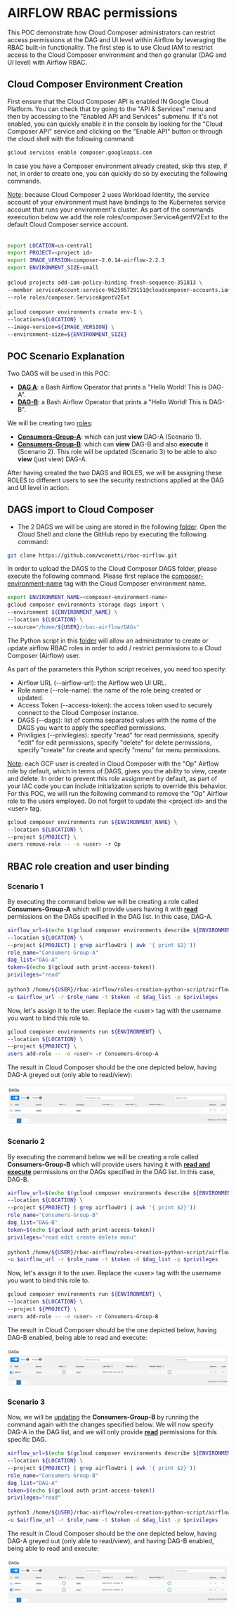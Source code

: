 # AIRFLOW RBAC permissions
This POC demonstrate how Cloud Composer administrators can restrict access permissions at the DAG and UI level within Airflow by leveraging the RBAC built-in functionality. The first step is to use Cloud IAM to restrict access to the Cloud Composer environment and then go granular (DAG and UI level) with Airflow RBAC.

## Cloud Composer Environment Creation
First ensure that the Cloud Composer API is enabled IN Google Cloud Platform. You can check that by going to the "API & Services" menu and then by accessing to the "Enabled API and Services" submenu. If it's not enabled, you can quickly enable it in the console by looking for the "Cloud Composer API" service and clicking on the "Enable API" button or through the cloud shell with the following command:

```bash
gcloud services enable composer.googleapis.com
```

In case you have a Composer environment already created, skip this step, if not, in order to create one, you can quickly do so by executing the following commands.

<u>Note</u>: because Cloud Composer 2 uses Workload Identity, the service account of your environment must have bindings to the Kubernetes service account that runs your environment's cluster. As part of the commands exeecution below we add the role roles/composer.ServiceAgentV2Ext to the default Cloud Composer service account.

```bash

export LOCATION=us-central1
export PROJECT=<project id>
export IMAGE_VERSION=composer-2.0.14-airflow-2.2.3
export ENVIRONMENT_SIZE=small

gcloud projects add-iam-policy-binding fresh-sequence-351813 \
--member serviceAccount:service-962595729151@cloudcomposer-accounts.iam.gserviceaccount.com \
--role roles/composer.ServiceAgentV2Ext

gcloud composer environments create env-1 \
--location=${LOCATION} \
--image-version=${IMAGE_VERSION} \
--environment-size=${ENVIRONMENT_SIZE}
```

## POC Scenario Explanation

Two DAGS will be used in this POC:
- <b><u>DAG A</u></b>: a Bash Airflow Operator that prints a "Hello World! This is DAG-A".
- <b><u>DAG-B</u></b>: a Bash Airflow Operator that prints a "Hello World! This is DAG-B".

We will be creating two <u>roles</u>:
- <b><u>Consumers-Group-A</u></b>: which can just <b>view</b> DAG-A (Scenario 1).
- <b><u>Consumers-Group-B</u></b>: which can <b>view</b> DAG-B and also <b>execute</b> it (Scenario 2). This role will be updated (Scenario 3) to be able to also <b>view</b> (just view) DAG-A.

After having created the two DAGS and ROLES, we will be assigning these ROLES to different users to see the security restrictions applied at the DAG and UI level in action.

## DAGS import to Cloud Composer
- The 2 DAGS we will be using are stored in the following [folder](dags). Open the Cloud Shell and clone the GitHub repo by executing the following command:

```bash
git clone https://github.com/wcanetti/rbac-airflow.git
```

In order to upload the DAGS to the Cloud Composer DAGS folder, please execute the following command. Please first replace the <u>composer-environment-name</u> tag with the Cloud Composer environment name.

```bash
export ENVIRONMENT_NAME=<composer-environment-name>
gcloud composer environments storage dags import \
--environment ${ENVIRONMENT_NAME} \
--location ${LOCATION} \
--source="/home/${USER}/rbac-airflow/DAGs"
```

The Python script in this [folder](roles-creation-python-script) will allow an administrator to create or update airflow RBAC roles in order to add / restrict permissions to a Cloud Composer (Airflow) user.

As part of the parameters this Python script receives, you need too specify:
- Airflow URL (--airflow-url): the Airflow web UI URL.
- Role name (--role-name): the name of the role being created or updated.
- Access Token (--access-token): the access token used to securely connect to the Cloud Composer instance.
- DAGS (--dags): list of comma separated values with the name of the DAGS you want to apply the specified permissions.
- Priviligies (--privilegies): specify "read" for read permissions, specify "edit" for edit permissions, specify "delete" for delete permissions, specify "create" for create and specify "menu" for menu permissions.

<u>Note</u>: each GCP user is created in Cloud Composer with the "Op" Airflow role by default, which in terms of DAGS, gives you the ability to view, create and delete. In order to prevent this role assignment by default, as part of your IAC code you can include initialization scripts to override this behavior. For this POC, we will run the following command to remove the "Op" Airflow role to the users employed. Do not forget to update the \<project id\> and the \<user\> tag.

```bash
gcloud composer environments run ${ENVIRONMENT_NAME} \
--location ${LOCATION} \
--project ${PROJECT} \
users remove-role -- -e <user> -r Op
```

## RBAC role creation and user binding

### Scenario 1

By executing the command below we will be creating a role called <b>Consumers-Group-A</b> which will provide users having it with <b><u>read</u></b> permissions on the DAGs specified in the DAG list. In this case, DAG-A.

```bash
airflow_url=$(echo $(gcloud composer environments describe ${ENVIRONMENT} \
--location ${LOCATION} \
--project ${PROJECT} | grep airflowUri | awk '{ print $2}'))
role_name="Consumers-Group-A"
dag_list="DAG-A"
token=$(echo $(gcloud auth print-access-token))
privileges="read"

python3 /home/${USER}/rbac-airflow/roles-creation-python-script/airflow_rbac_roles.py \
-u $airflow_url -r $role_name -t $token -d $dag_list -p $privileges
```

Now, let's assign it to the user. Replace the \<user\> tag with the username you want to bind this role to.

```bash
gcloud composer environments run ${ENVIRONMENT} \ 
--location ${LOCATION} \ 
--project ${PROJECT} \ 
users add-role -- -e <user> -r Consumers-Group-A
```

The result in Cloud Composer should be the one depicted below, having DAG-A greyed out (only able to read/view):

![Scenario 1](images/dag-a.png)

### Scenario 2

By executing the command below we will be creating a role called <b>Consumers-Group-B</b> which will provide users having it with <b><u>read and execute</u></b> permissions on the DAGs specified in the DAG list. In this case, DAG-B.

```bash
airflow_url=$(echo $(gcloud composer environments describe ${ENVIRONMENT} \
--location ${LOCATION} \
--project ${PROJECT} | grep airflowUri | awk '{ print $2}'))
role_name="Consumers-Group-B"
dag_list="DAG-B"
token=$(echo $(gcloud auth print-access-token))
privileges="read edit create delete menu"

python3 /home/${USER}/rbac-airflow/roles-creation-python-script/airflow_rbac_roles.py \
-u $airflow_url -r $role_name -t $token -d $dag_list -p $privileges
```

Now, let's assign it to the user. Replace the \<user\> tag with the username you want to bind this role to.

```bash
gcloud composer environments run ${ENVIRONMENT} \ 
--location ${LOCATION} \ 
--project ${PROJECT} \ 
users add-role -- -e <user> -r Consumers-Group-B
```

The result in Cloud Composer should be the one depicted below, having DAG-B enabled, being able to read and execute:

![Scenario 2](images/dag-b.png)

### Scenario 3

Now, we will be <u>updating</u> the <b>Consumers-Group-B</b> by running the command again with the changes specified below. We will now specify DAG-A in the DAG list, and we will only provide <b><u>read</u></b> permissions for this specific DAG.

```bash
airflow_url=$(echo $(gcloud composer environments describe ${ENVIRONMENT} \
--location ${LOCATION} \
--project ${PROJECT} | grep airflowUri | awk '{ print $2}'))
role_name="Consumers-Group-B"
dag_list="DAG-A"
token=$(echo $(gcloud auth print-access-token))
privileges="read"

python3 /home/${USER}/rbac-airflow/roles-creation-python-script/airflow_rbac_roles.py \
-u $airflow_url -r $role_name -t $token -d $dag_list -p $privileges
```

The result in Cloud Composer should be the one depicted below, having DAG-A greyed out (only able to read/view), and having DAG-B enabled, being able to read and execute:

![Scenario 3](images/dag-a-b.png)
